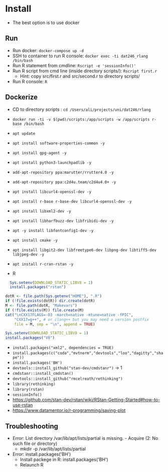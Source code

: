 # Install

- The best option is to use docker

## Run

- Run docker: `docker-compose up -d`
- SSH to container to run R console: `docker exec -ti dat246_rlang /bin/bash`
- Run R statement from cmdline: `Rscript -e 'sessionInfo()'`
- Run R script from cmd line (inside directory scripts/): `Rscript first.r`
  - Hint: copy src/first.r and src/second.r to directory scripts/
- Run R console: `R`
  
## Dockerize

- CD to directory scripts : `cd /Users/ali/projects/uni/dat246/rlang`
- `docker run -ti -v $(pwd)/scripts:/app/scripts -w /app/scripts r-base /bin/bash`
- `apt update`
- `apt install software-properties-common -y`
- `apt install gpg-agent -y`
- `apt install python3-launchpadlib -y`
- `add-apt-repository ppa:marutter/rrutter4.0 -y`
- `add-apt-repository ppa:c2d4u.team/c2d4u4.0+ -y`
- `apt install libcurl4-openssl-dev -y`
- `apt install r-base r-base-dev libcurl4-openssl-dev -y`
- `apt install libxml2-dev -y`
- `apt install libharfbuzz-dev libfribidi-dev -y`
- `apt -y install libfontconfig1-dev -y`
- `apt install cmake -y`
- `apt install libgit2-dev libfreetype6-dev libpng-dev libtiff5-dev libjpeg-dev -y`
- `apt install r-cran-rstan -y`

- R
  
```R
  Sys.setenv(DOWNLOAD_STATIC_LIBV8 = 1)
  install.packages("rstan")
```

```R
dotR <- file.path(Sys.getenv("HOME"), ".R")
if (!file.exists(dotR)) dir.create(dotR)
M <- file.path(dotR, "Makevars")
if (!file.exists(M)) file.create(M)
cat("\nCXX17FLAGS=-O3 -march=native -mtune=native -fPIC",
    "CXX17=g++", # or clang++ but you may need a version postfix
    file = M, sep = "\n", append = TRUE)
```

```R
Sys.setenv(DOWNLOAD_STATIC_LIBV8 = 1)
install.packages("V8")
```

- `install.packages("xml2", dependencies = TRUE)` 
- `install.packages(c("coda","mvtnorm","devtools","loo","dagitty","shape"))`
- `install.packages('BH')`
- `devtools::install_github("stan-dev/cmdstanr")` -> 1
- `cmdstanr::install_cmdstan()`
- `devtools::install_github("rmcelreath/rethinking")`
- `library(rethinking)`
- `library(rstan)`  
- `sessionInfo()`
- <https://github.com/stan-dev/rstan/wiki/RStan-Getting-Started#how-to-use-rstan>
- <https://www.datamentor.io/r-programming/saving-plot>

## Troubleshooting

- Error: List directory /var/lib/apt/lists/partial is missing. - Acquire (2: No such file or directory)
  - mkdir -p /var/lib/apt/lists/partial
- Error: install.packages('BH')
  - Install packege in R: install.packages('BH')
  - Relaunch R
